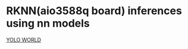 # RKNN(aio3588q board) inferences using nn models

[YOLO WORLD](https://github.com/tommyjin2894/rknn_yolo_world)